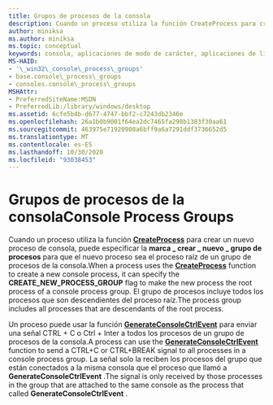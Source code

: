 ```yaml
---
title: Grupos de procesos de la consola
description: Cuando un proceso utiliza la función CreateProcess para crear un nuevo proceso de consola, puede especificar la \_ marca crear \_ nuevo \_ grupo de procesos para que el nuevo proceso sea el proceso raíz de un grupo de procesos de la consola.
author: miniksa
ms.author: miniksa
ms.topic: conceptual
keywords: consola, aplicaciones de modo de carácter, aplicaciones de línea de comandos, aplicaciones de terminal, API de consola
MS-HAID:
- '\_win32\_console\_process\_groups'
- base.console\_process\_groups
- consoles.console\_process\_groups
MSHAttr:
- PreferredSiteName:MSDN
- PreferredLib:/library/windows/desktop
ms.assetid: 6cfe5b4b-d677-4747-bbf2-c7243db2346e
ms.openlocfilehash: 26a1b0b9001f64ea2dc7465fa298b1383f30aa61
ms.sourcegitcommit: 463975e71920908a6bff9a6a7291ddf3736652d5
ms.translationtype: MT
ms.contentlocale: es-ES
ms.lasthandoff: 10/30/2020
ms.locfileid: "93038453"
---
```

# <a name="console-process-groups"></a><span data-ttu-id="7c56d-104">Grupos de procesos de la consola</span><span class="sxs-lookup"><span data-stu-id="7c56d-104">Console Process Groups</span></span>

<span data-ttu-id="7c56d-105">Cuando un proceso utiliza la función [**CreateProcess**](https://msdn.microsoft.com/library/windows/desktop/ms682425) para crear un nuevo proceso de consola, puede especificar la **marca \_ crear \_ nuevo \_ grupo de procesos** para que el nuevo proceso sea el proceso raíz de un grupo de procesos de la consola.</span><span class="sxs-lookup"><span data-stu-id="7c56d-105">When a process uses the [**CreateProcess**](https://msdn.microsoft.com/library/windows/desktop/ms682425) function to create a new console process, it can specify the **CREATE\_NEW\_PROCESS\_GROUP** flag to make the new process the root process of a console process group.</span></span> <span data-ttu-id="7c56d-106">El grupo de procesos incluye todos los procesos que son descendientes del proceso raíz.</span><span class="sxs-lookup"><span data-stu-id="7c56d-106">The process group includes all processes that are descendants of the root process.</span></span>

<span data-ttu-id="7c56d-107">Un proceso puede usar la función [**GenerateConsoleCtrlEvent**](generateconsolectrlevent.md) para enviar una señal CTRL + C o Ctrl + Inter a todos los procesos de un grupo de procesos de la consola.</span><span class="sxs-lookup"><span data-stu-id="7c56d-107">A process can use the [**GenerateConsoleCtrlEvent**](generateconsolectrlevent.md) function to send a CTRL+C or CTRL+BREAK signal to all processes in a console process group.</span></span> <span data-ttu-id="7c56d-108">La señal solo la reciben los procesos del grupo que están conectados a la misma consola que el proceso que llamó a **GenerateConsoleCtrlEvent** .</span><span class="sxs-lookup"><span data-stu-id="7c56d-108">The signal is only received by those processes in the group that are attached to the same console as the process that called **GenerateConsoleCtrlEvent** .</span></span>
